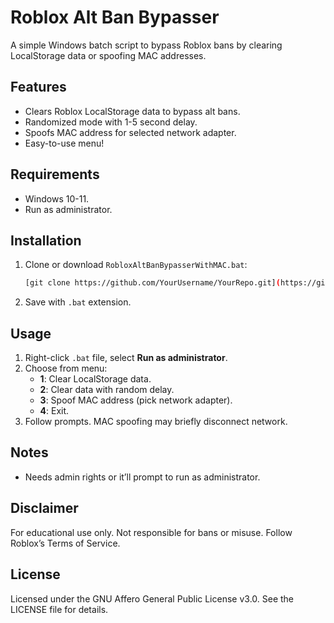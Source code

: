 # Roblox Alt Ban Bypasser

A simple Windows batch script to bypass Roblox bans by clearing LocalStorage data or spoofing MAC addresses.

## Features

- Clears Roblox LocalStorage data to bypass alt bans.
- Randomized mode with 1-5 second delay.
- Spoofs MAC address for selected network adapter.
- Easy-to-use menu!

## Requirements

- Windows 10-11.
- Run as administrator.

## Installation

1. Clone or download `RobloxAltBanBypasserWithMAC.bat`:
   ```bash
   [git clone https://github.com/YourUsername/YourRepo.git](https://github.com/BongoCta/Alt-Bypasser-Roblox.git)
   ```
2. Save with `.bat` extension.

## Usage

1. Right-click `.bat` file, select **Run as administrator**.
2. Choose from menu:
   - **1**: Clear LocalStorage data.
   - **2**: Clear data with random delay.
   - **3**: Spoof MAC address (pick network adapter).
   - **4**: Exit.
3. Follow prompts. MAC spoofing may briefly disconnect network.

## Notes

- Needs admin rights or it’ll prompt to run as administrator.

## Disclaimer

For educational use only. Not responsible for bans or misuse. Follow Roblox’s Terms of Service.

## License

Licensed under the GNU Affero General Public License v3.0. See the LICENSE file for details.
